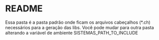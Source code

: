 # README #

Essa pasta é a pasta padrão onde ficam os arquivos cabeçalhos (*.ch) necessários para a geração das libs. Você pode mudar para outra pasta alterando a variável de ambiente SISTEMAS_PATH_TO_INCLUDE 

